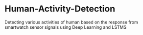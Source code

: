# Human-Activity-Detection
Detecting various activities of human based on the response from smartwatch sensor signals using Deep Learning and LSTMS
